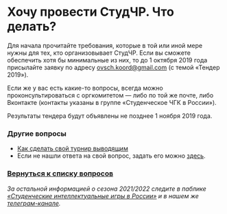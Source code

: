 # Хочу провести СтудЧР. Что делать?

Для начала прочитайте требования, которые в той или иной мере нужны для тех, кто организовывает СтудЧР. Если вы сможете обеспечить хотя бы минимальные из них, то до 1 октября 2019 года присылайте заявку по адресу ovsch.koord@gmail.com (с темой «Тендер 2019»).

Если же у вас есть какие-то вопросы, всегда можно проконсультироваться с оргкомитетом — либо по той же почте, либо Вконтакте (контакты указаны в группе «Студенческое ЧГК в России»).

Результаты тендера будут объявлены не позднее 1 ноября 2019 года.

### Другие вопросы

- [Как сделать свой турнир выводящим](https://vk.com/@chgk_student-vyvodyashchie-turniry)
- Если не нашли ответа на свой вопрос, задать его можно [здесь](https://vk.com/topic-99683830_42237587).

### [Вернуться к списку вопросов](https://vk.com/@chgk_student-studchr-faq)

*За остальной информацией о сезона 2021/2022 следите в паблике [«Студенческие интеллектуальные игры в России»](https://vk.com/chgk_student) и в нашем же [телеграм-канале](https://t.me/chgk_student_ru).*

